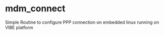 # mdm_connect
Simple Routine to configure PPP connection on embedded linux running on VIBE platform
